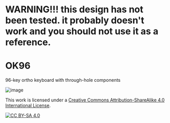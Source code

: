 # WARNING!!! this design has not been tested. it probably doesn't work and you should not use it as a reference.

# OK96
96-key ortho keyboard with through-hole components

![image](https://raw.githubusercontent.com/y1ff/OK96/main/keyboard.png)


This work is licensed under a
[Creative Commons Attribution-ShareAlike 4.0 International License][cc-by-sa].

[![CC BY-SA 4.0][cc-by-sa-image]][cc-by-sa]

[cc-by-sa]: http://creativecommons.org/licenses/by-sa/4.0/
[cc-by-sa-image]: https://licensebuttons.net/l/by-sa/4.0/88x31.png
